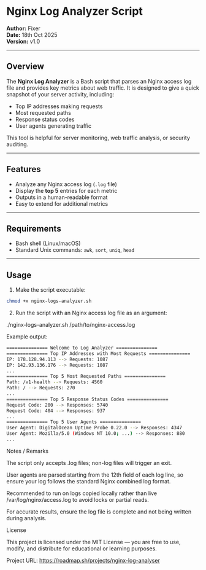 # Nginx Log Analyzer Script

**Author:** Fixer  
**Date:** 18th Oct 2025  
**Version:** v1.0  

---

## Overview

The **Nginx Log Analyzer** is a Bash script that parses an Nginx access log file and provides key metrics about web traffic. It is designed to give a quick snapshot of your server activity, including:

- Top IP addresses making requests
- Most requested paths
- Response status codes
- User agents generating traffic

This tool is helpful for server monitoring, web traffic analysis, or security auditing.

---

## Features

- Analyze any Nginx access log (`.log` file)
- Display the **top 5** entries for each metric
- Outputs in a human-readable format
- Easy to extend for additional metrics

---

## Requirements

- Bash shell (Linux/macOS)
- Standard Unix commands: `awk`, `sort`, `uniq`, `head`

---

## Usage

1. Make the script executable:

```bash
chmod +x nginx-logs-analyzer.sh
```

2. Run the script with an Nginx access log file as an argument:

./nginx-logs-analyzer.sh /path/to/nginx-access.log


Example output:
```bash
=============== Welcome to Log Analyzer ===============
=============== Top IP Addresses with Most Requests ===============
IP: 178.128.94.113 --> Requests: 1087
IP: 142.93.136.176 --> Requests: 1087
...
=============== Top 5 Most Requested Paths ===============
Path: /v1-health --> Requests: 4560
Path: / --> Requests: 270
...
=============== Top 5 Response Status Codes ===============
Request Code: 200 --> Responses: 5740
Request Code: 404 --> Responses: 937
...
=============== Top 5 User Agents ===============
User Agent: DigitalOcean Uptime Probe 0.22.0 --> Responses: 4347
User Agent: Mozilla/5.0 (Windows NT 10.0; ...) --> Responses: 880
...
```

Notes / Remarks

The script only accepts .log files; non-log files will trigger an exit.

User agents are parsed starting from the 12th field of each log line, so ensure your log follows the standard Nginx combined log format.

Recommended to run on logs copied locally rather than live /var/log/nginx/access.log to avoid locks or partial reads.

For accurate results, ensure the log file is complete and not being written during analysis.

License

This project is licensed under the MIT License — you are free to use, modify, and distribute for educational or learning purposes.

Project URL: https://roadmap.sh/projects/nginx-log-analyser